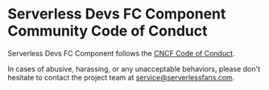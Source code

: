 # Serverless Devs FC Component  Community Code of Conduct

Serverless Devs FC Component  follows the [CNCF Code of Conduct](https://github.com/cncf/foundation/blob/master/code-of-conduct.md).

In cases of abusive, harassing, or any unacceptable behaviors, please don't hesitate to contact the project team at service@serverlessfans.com.
